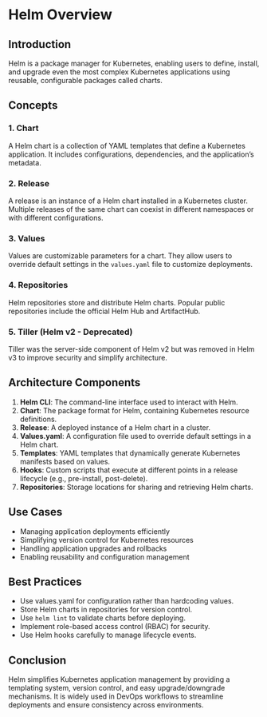 # Helm Overview

## Introduction
Helm is a package manager for Kubernetes, enabling users to define, install, and upgrade even the most complex Kubernetes applications using reusable, configurable packages called charts.

## Concepts
### 1. Chart
A Helm chart is a collection of YAML templates that define a Kubernetes application. It includes configurations, dependencies, and the application’s metadata.

### 2. Release
A release is an instance of a Helm chart installed in a Kubernetes cluster. Multiple releases of the same chart can coexist in different namespaces or with different configurations.

### 3. Values
Values are customizable parameters for a chart. They allow users to override default settings in the `values.yaml` file to customize deployments.

### 4. Repositories
Helm repositories store and distribute Helm charts. Popular public repositories include the official Helm Hub and ArtifactHub.

### 5. Tiller (Helm v2 - Deprecated)
Tiller was the server-side component of Helm v2 but was removed in Helm v3 to improve security and simplify architecture.

## Architecture Components
1. **Helm CLI**: The command-line interface used to interact with Helm.
2. **Chart**: The package format for Helm, containing Kubernetes resource definitions.
3. **Release**: A deployed instance of a Helm chart in a cluster.
4. **Values.yaml**: A configuration file used to override default settings in a Helm chart.
5. **Templates**: YAML templates that dynamically generate Kubernetes manifests based on values.
6. **Hooks**: Custom scripts that execute at different points in a release lifecycle (e.g., pre-install, post-delete).
7. **Repositories**: Storage locations for sharing and retrieving Helm charts.

## Use Cases
- Managing application deployments efficiently
- Simplifying version control for Kubernetes resources
- Handling application upgrades and rollbacks
- Enabling reusability and configuration management

## Best Practices
- Use values.yaml for configuration rather than hardcoding values.
- Store Helm charts in repositories for version control.
- Use `helm lint` to validate charts before deploying.
- Implement role-based access control (RBAC) for security.
- Use Helm hooks carefully to manage lifecycle events.

## Conclusion
Helm simplifies Kubernetes application management by providing a templating system, version control, and easy upgrade/downgrade mechanisms. It is widely used in DevOps workflows to streamline deployments and ensure consistency across environments.

